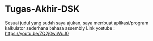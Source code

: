 # Tugas-Akhir-DSK
Sesuai judul yang sudah saya ajukan, saya membuat aplikasi/program kalkulator sederhana bahasa assembly
Link youtube : https://youtu.be/ZQ2jGwiWuJ0
